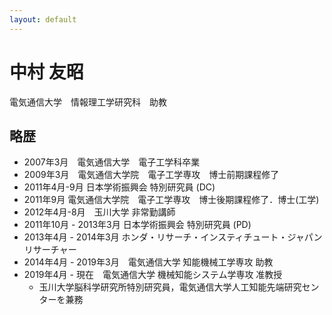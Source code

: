 ```yaml
---
layout: default
---
```


# 中村 友昭

電気通信大学　情報理工学研究科　助教

## 略歴
- 2007年3月　電気通信大学　電子工学科卒業
- 2009年3月　電気通信大学院　電子工学専攻　博士前期課程修了
- 2011年4月-9月  日本学術振興会 特別研究員 (DC)
- 2011年9月  電気通信大学院　電子工学専攻　博士後期課程修了．博士(工学)
- 2012年4月-8月　玉川大学 非常勤講師
- 2011年10月 - 2013年3月  日本学術振興会 特別研究員 (PD)
- 2013年4月 - 2014年3月 ホンダ・リサーチ・インスティチュート・ジャパン リサーチャー
- 2014年4月 - 2019年3月　電気通信大学 知能機械工学専攻 助教
- 2019年4月 - 現在　電気通信大学 機械知能システム学専攻 准教授
    - 玉川大学脳科学研究所特別研究員，電気通信大学人工知能先端研究センターを兼務
